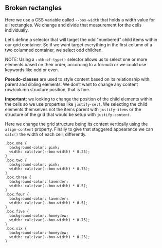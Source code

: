 ## Broken rectangles

Here we use a CSS variable called `--box-width` that holds a width value for all rectangles. We change and divide that measurement for the cells individually.

Let’s define a selector that will target the odd "numbered" child items within our grid container. So if we want target everything in the first column of a two columned container, we select odd children.

NOTE: Using a `:nth-of-type()` selector allows us to select one or more elements based on their order, according to a formula or we could use keywords like odd or even.

**Pseudo-classes** are used to style content based on its relationship with parent and sibling elements. We don’t want to change any content row/column structure position, that is fine.

**Important:** we looking to change the position of the child elements within the cells so we use properties like `justify-self`. We selecting the child elements themselves not the items parent with `justify-items` or the structure of the grid that would be setup with `justify-content`.

Here we change the grid structure being its content vertically using the `align-content` property. Finally to give that staggered appearance we can `calc()` the width of each cell, differently.

```
.box.one {
  background-color: pink;
  width: calc(var(--box-width) * 0.25);
}
.box.two {
  background-color: pink;
  width: calc(var(--box-width) * 0.75);
}
.box.three {
  background-color: lavender;
  width: calc(var(--box-width) * 0.5);
}
.box.four {
  background-color: lavender;
  width: calc(var(--box-width) * 0.5);
}
.box.five {
  background-color: honeydew;
  width: calc(var(--box-width) * 0.75);
}
.box.six {
  background-color: honeydew;
  width: calc(var(--box-width) * 0.25);
}
```
